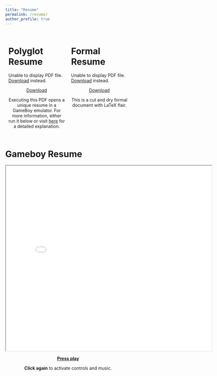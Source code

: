 ```yaml
---
title: "Resume"
permalink: /resume/
author_profile: true
---
```


<style>
* {
  box-sizing: border-box;
}

/* Create two equal columns that floats next to each other */
.column {
  float: left;
  width: 50%;
  padding: 10px;
}

/* Clear floats after the columns */
.row:after {
  content: "";
  display: table;
  clear: both;
}
</style>

<div class="row">
  <div class="column">
  <centering><h1>Polyglot Resume</h1></centering>
    <object data="../assets/files/resume/resume.pdf" width="100%" height="600" type='application/pdf'>
    <p>Unable to display PDF file. <a href="/assets/files/resume/resume.pdf">Download</a> instead.</p>
    </object>
    <center><a href="/assets/files/resume/resume.pdf">Download</a></center>
    <center><p>Executing this PDF opens a unique resume in a GameBoy emulator. For more information, either run it below or visit <a href="/projects/2023/08/04/resume.html">here</a> for a detailed explanation.</p></center>
  </div>
  <div class="column">
  <centering><h1>Formal Resume</h1></centering>
    <object data="../assets/files/resume/formal.pdf" width="100%" height="600" type='application/pdf'>
    <p>Unable to display PDF file. <a href="/assets/files/resume/formal.pdf">Download</a> instead.</p>
    </object>
    <center><a href="/assets/files/resume/formal.pdf">Download</a></center>
    <center><p>This is a cut and dry formal document with LaTeX flair. </p></center>
  </div>
</div>

# Gameboy Resume
<p align="center">
<iframe
  id="emulator"
  title="GameBoy Emulator"
  width="667"
  height="600"
  src="/assets/files/resume/simple.html"
>
</p>
</iframe>
<center><p><u><b>Press play</b></u></p><p><b>Click again</b> to activate controls and music.</p></center>
